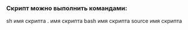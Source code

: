 ### Скрипт можно выполнить командами:

sh  имя скрипта       . имя скрипта
bash  имя скрипта     source имя скрипта
 
